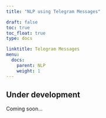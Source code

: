 ```yaml
---
title: "NLP using Telegram Messages"

draft: false
toc: true
toc_float: true
type: docs

linktitle: Telegram Messages
menu:
  docs:
    parent: NLP
    weight: 1
---
```




## Under development

Coming soon...
